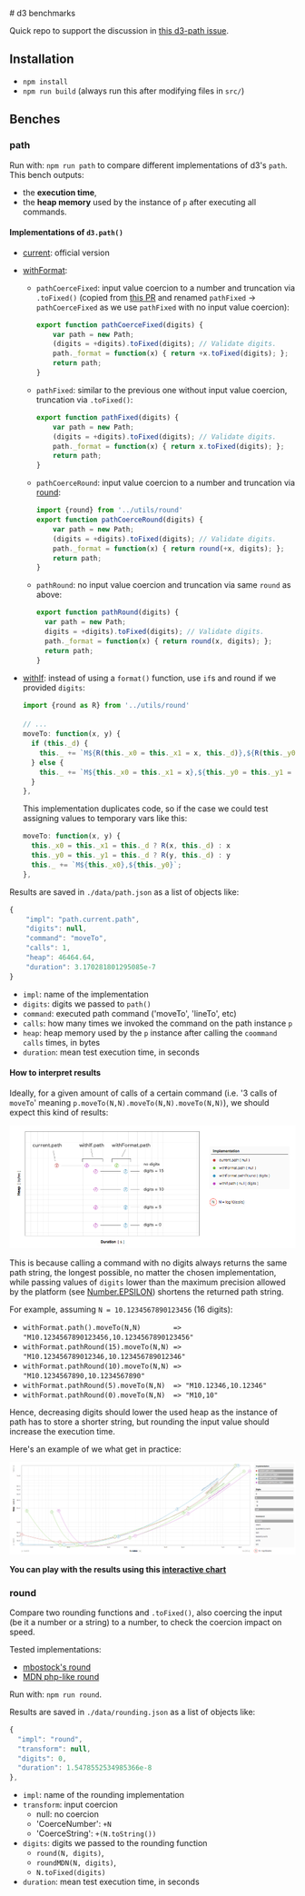 # d3 benchmarks

Quick repo to support the discussion in [this d3-path issue](https://github.com/d3/d3-path/issues/10).

## Installation

- `npm install`
- `npm run build` (always run this after modifying files in `src/`)

## Benches

### path

Run with: `npm run path` to compare different implementations of d3's `path`.
This bench outputs:
- the **execution time**,
- the **heap memory** used by the instance of `p` after executing all commands.

#### Implementations of `d3.path()`

- [current](https://github.com/d3/d3-path/blob/master/src/path.js): official version
- [withFormat](https://github.com/mindrones/d3-benchmarks/blob/master/src/path/withFormat.js):

  - `pathCoerceFixed`: input value coercion to a number and truncation via `.toFixed()` (copied from [this PR](https://github.com/d3/d3-path/blob/fixed/src/path.js) and renamed `pathFixed` -> `pathCoerceFixed` as we use `pathFixed` with no input value coercion):

    ```js
    export function pathCoerceFixed(digits) {
        var path = new Path;
        (digits = +digits).toFixed(digits); // Validate digits.
        path._format = function(x) { return +x.toFixed(digits); };
        return path;
    }
    ```

  - `pathFixed`: similar to the previous one without input value coercion, truncation via `.toFixed()`:

    ```js
    export function pathFixed(digits) {
        var path = new Path;
        (digits = +digits).toFixed(digits); // Validate digits.
        path._format = function(x) { return x.toFixed(digits); };
        return path;
    }
    ```

  - `pathCoerceRound`: input value coercion to a number and truncation via [round](https://github.com/d3/d3-format/issues/32):

    ```js
    import {round} from '../utils/round'
    export function pathCoerceRound(digits) {
        var path = new Path;
        (digits = +digits).toFixed(digits); // Validate digits.
        path._format = function(x) { return round(+x, digits); };
        return path;
    }
    ```

  - `pathRound`: no input value coercion and truncation via same `round` as above:

    ```js
    export function pathRound(digits) {
      var path = new Path;
      digits = +digits).toFixed(digits); // Validate digits.
      path._format = function(x) { return round(x, digits); };
      return path;
    }
    ```

- [withIf](https://github.com/mindrones/d3-benchmarks/blob/master/src/path/withIf.js): instead of using a `format()` function, use `if`s and round if we provided `digits`:
  ```js
  import {round as R} from '../utils/round'

  // ...
  moveTo: function(x, y) {
    if (this._d) {
      this._ += `M${R(this._x0 = this._x1 = x, this._d)},${R(this._y0 = this._y1 = y, this._d)}`;
    } else {
      this._ += `M${this._x0 = this._x1 = x},${this._y0 = this._y1 = y}`;
    }
  },
  ```
  This implementation duplicates code, so if the case we could test assigning values to temporary vars like this:
  ```js
  moveTo: function(x, y) {
    this._x0 = this._x1 = this._d ? R(x, this._d) : x
    this._y0 = this._y1 = this._d ? R(y, this._d) : y
    this._ += `M${this._x0},${this._y0}`;
  },
  ```

Results are saved in `./data/path.json` as a list of objects like:

```js
{
    "impl": "path.current.path",
    "digits": null,
    "command": "moveTo",
    "calls": 1,
    "heap": 46464.64,
    "duration": 3.170281801295085e-7
}
```

- `impl`: name of the implementation
- `digits`: digits we passed to `path()`
- `command`: executed path command ('moveTo', 'lineTo', etc)
- `calls`: how many times we invoked the command on the path instance `p`
- `heap`: heap memory used by the `p` instance after calling the `coommand` `calls` times, in bytes
- `duration`: mean test execution time, in seconds

#### How to interpret results

Ideally, for a given amount of calls of a certain command (i.e. '3 calls of `moveTo`' meaning `p.moveTo(N,N).moveTo(N,N).moveTo(N,N)`), we should expect this kind of results:

![Ideal results](./doc/images/path_bench_ideal_result.png)

This is because calling a command with no digits always returns the same path string, the longest possible, no matter the chosen implementation, while passing values of `digits` lower than the maximum precision allowed by the platform (see [Number.EPSILON](https://developer.mozilla.org/en-US/docs/Web/JavaScript/Reference/Global_Objects/Number/EPSILON)) shortens the returned path string.

For example, assuming `N = 10.1234567890123456` (16 digits):

- `withFormat.path().moveTo(N,N)        => "M10.1234567890123456,10.1234567890123456"`
- `withFormat.pathRound(15).moveTo(N,N) => "M10.123456789012346,10.123456789012346"`
- `withFormat.pathRound(10).moveTo(N,N) => "M10.1234567890,10.1234567890"`
- `withFormat.pathRound(5).moveTo(N,N)  => "M10.12346,10.12346"`
- `withFormat.pathRound(0).moveTo(N,N)  => "M10,10"`

Hence, decreasing digits should lower the used heap as the instance of path has to store a shorter string, but rounding the input value should increase the execution time.

Here's an example of we what get in practice:

![Example](./doc/images/path_bench_example.png)

**You can play with the results using this [interactive chart](https://mindrones.github.io/d3-benchmarks/)**

### round

Compare two rounding functions and `.toFixed()`, also coercing the input (be it a number or a string) to a number, to check the coercion impact on speed.

Tested implementations:

  - [mbostock's round](https://github.com/d3/d3-format/issues/32)
  - [MDN php-like round](https://developer.mozilla.org/en-US/docs/Web/JavaScript/Reference/Global_Objects/Math/round#PHP-Like_rounding_Method)

Run with: `npm run round`.

Results are saved in `./data/rounding.json` as a list of objects like:

```js
{
  "impl": "round",
  "transform": null,
  "digits": 0,
  "duration": 1.5478552534985366e-8
},
```

- `impl`: name of the rounding implementation
- `transform`: input coercion
  - null: no coercion
  - 'CoerceNumber': `+N`
  - 'CoerceString': `+(N.toString())`
- `digits`: digits we passed to the rounding function
  - `round(N, digits)`,
  - `roundMDN(N, digits)`,
  - `N.toFixed(digits)`
- `duration`: mean test execution time, in seconds
